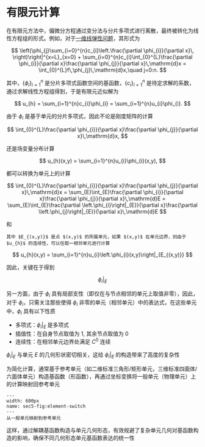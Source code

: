 # 有限元计算

在有限元方法中，偏微分方程通过变分法与分片多项式进行离散，最终被转化为线性方程组的形式。例如，对于[一维线弹性问题](../../Elasticity/chap1/sec9-numerical-simple.md)，其形式为

$$
\left(\phi_{j}\sum_{i=0}^{n}c_{i}\left.\frac{\partial \phi_{i}}{\partial x}\, \right)\right|^{x=L}_{x=0} + \sum_{i=0}^{n}c_{i}\int_{0}^{L}\frac{\partial \phi_{i}}{\partial x}\frac{\partial \phi_{j}}{\partial x}\,\mathrm{d}x = \int_{0}^{L}f\,\phi_{j}\,\mathrm{d}x,\quad j=0:n.
$$

其中，$\left\{\phi_{i}\right\}_{i=1}^{n}$ 是分片多项式函数空间的基函数，$\left\{c_{i}\right\}_{i=1}^{n}$ 是待定求解的系数，通过求解线性方程组得到，于是有限元近似解为

$$
u_{h} = \sum_{i=1}^{n}c_{i}\phi_{i} = \sum_{i=1}^{n}u_{i}\phi_{i}.
$$


由于 $\phi_{i}$ 是基于单元的分片多项式，因此不论是刚度矩阵的计算

$$
\int_{0}^{L}\frac{\partial \phi_{i}}{\partial x}\frac{\partial \phi_{j}}{\partial x}\,\mathrm{d}x,
$$

还是场变量分布计算

$$
u_{h}(x,y) = \sum_{i=1}^{n}u_{i}\phi_{i}(x,y),
$$

都可以转换为单元上的计算

$$
\int_{0}^{L}\frac{\partial \phi_{i}}{\partial x}\frac{\partial \phi_{j}}{\partial x}\,\mathrm{d}x = \sum_{E}\int_{E}\frac{\partial \phi_{i}}{\partial x}\frac{\partial \phi_{j}}{\partial x}\,\mathrm{d}E = \sum_{E}\int_{E}\frac{\partial \left.\phi_{i}\right|_{E}}{\partial x}\frac{\partial \left.\phi_{j}\right|_{E}}{\partial x}\,\mathrm{d}E
$$

和

```{margin}
其中 $E_{(x,y)}$ 是点 $(x,y)$ 的所属单元，如果 $(x,y)$ 在单元边界，则由于 $u_{h}$ 的连续性，可以任取一相邻单元进行计算
```

$$
u_{h}(x,y) = \sum_{i=1}^{n}u_{i}\left.\phi_{i}(x,y)\right|_{E_{(x,y)}}
$$

因此，关键在于得到

$$
\begin{equation}
\left.\phi_{i}\right|_{E}
\end{equation}
$$

另一方面，由于 $\phi_{i}$ 具有局部支性（即仅在与节点相邻的单元上取值非零），因此，对于 $\phi_{i}$，只需关注那些使得 $\phi_{i}$ 非零的单元（相邻单元）中的表达式，在这些单元中，$\phi_{i}$ 具有以下性质

- 多项式：$\left.\phi_{i}\right|_{E}$ 是多项式
- 插值性：在自身节点取值为 1, 其余节点取值为 0
- 连续性：在相邻单元边界处满足 $C^{0}$ 连续

$\left.\phi_{i}\right|_{E}$ 与单元 $E$ 的几何形状密切相关，这给 $\left.\phi_{i}\right|_{E}$ 的构造带来了高度的复杂性

为简化计算，通常基于参考单元（如二维标准三角形/矩形单元，三维标准四面体/六面体单元）构造基函数（形函数），再通过坐标变换将一般单元（物理单元）上的计算映射回参考单元


```{figure} ../../../images/Math/chap2/std-element.png
---
width: 600px
name: sec5-fig:element-switch
---
从一般单元映射到参考单元
```

这样，通过解耦基函数构造与单元几何形态，有效规避了复杂单元几何对基函数构造的影响，确保不同几何形态单元基函数表达的统一性
